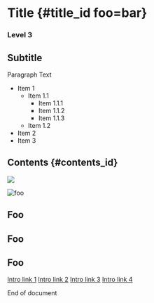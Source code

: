Title     {#title_id foo=bar}
=====

### Level 3

Subtitle
--------

Paragraph Text

- Item 1
  - Item 1.1
    - Item 1.1.1
    - Item 1.1.2
    - Item 1.1.3
  - Item 1.2
- Item 2
- Item 3

## Contents {#contents_id} ##

![](toctree:maxLevel=2,mergeFirst=false)

![foo](toctree: "bar")

## Foo

## Foo

## Foo

[Intro link 1](introduction)
[Intro link 2](/introduction)
[Intro link 3](doc:/introduction)
[Intro link 4](foo/../introduction)

End of document
